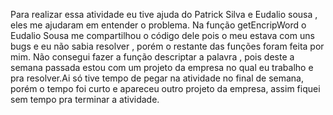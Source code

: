 Para realizar essa atividade eu tive ajuda do Patrick Silva e Eudalio sousa , eles me ajudaram em entender o problema. Na função getEncripWord o Eudalio Sousa me compartilhou o código dele pois o meu estava com uns bugs e eu não sabia resolver , porém o restante das funções foram feita por mim. Não consegui fazer a função descriptar a palavra , pois deste a semana passada estou com um projeto da empresa no qual eu trabalho e pra resolver.Ai só tive tempo de pegar na atividade no final de semana, porém o tempo foi curto e apareceu outro projeto da empresa, assim fiquei sem tempo pra terminar a atividade.

